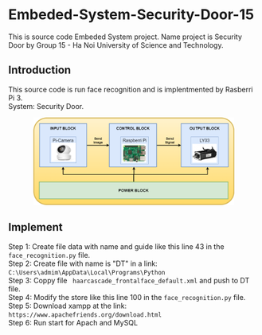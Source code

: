 # Embeded-System-Security-Door-15
This is source code Embeded System project. Name project is Security Door by Group 15 - Ha Noi University of Science and Technology.  
## Introduction  

This source code is run face recognition and is implentmented by Rasberri Pi 3.  
System: Security Door.  

<div align='center'>
    <img src="./Image/flowchart.png" width="80%">
</div>  


## Implement   
Step 1: Create file data with name and guide like this line 43 in the ``` face_recognition.py ``` file.  
Step 2: Create file with name is "DT" in a link: ``` C:\Users\admim\AppData\Local\Programs\Python ```  
Step 3: Coppy file ``` haarcascade_frontalface_default.xml``` and push to DT file.  
Step 4: Modify the store like this line 100 in the ``` face_recognition.py ``` file.  
Step 5: Download xampp at the link: ``` https://www.apachefriends.org/download.html```    
Step 6: Run start for Apach and MySQL  
